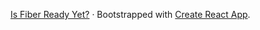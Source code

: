 [Is Fiber Ready Yet?](http://isfiberreadyyet.com/) &middot; Bootstrapped with [Create React App](https://github.com/facebookincubator/create-react-app).
